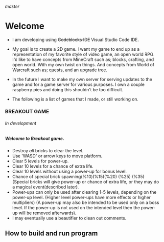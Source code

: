 ###### master
# Welcome

* I am developing using ~~Codeblocks IDE~~ Visual Studio Code IDE. 

* My goal is to create a 2D game. I want my game to end up as a representation of my favorite style of video game, an open world RPG. I'd like to have concepts from MineCraft such as; blocks, crafting, and open world. With my own twist on things. And concepts from World of Warcraft such as; quests, and an upgrade tree.

* In the future I want to make my own server for serving updates to the game and for a game server for various purposes. I own a couple raspberry pies and doing this shouldn't be too difficult. 

* The following is a list of games that I made, or still working on. 


###  **BREAKOUT GAME**  
######  In development
##### Welcome to Breakout game.

* Destroy *all* bricks to clear the level.
* Use 'WASD' or arrow keys to move platform.
* Clear 5 levels for power-up.
* Clear 10 levels for a chance of extra life.
* Clear 10 levels without using a power-up for bonus level.
* Chance of special brick spawning(%10)(%15)(%20) (%25) (%35) (Special bricks will give power-up or chance of extra life, or they may do a magical event(described later). 
* Power-ups can only be used after clearing 1-5 levels, depending on the power-up level. (Higher level power-ups have more effects or higher multipliers) (A power-up may also be intended to be used only on a boss level. If the power-up is not used on the intended level then the power-up will be removed afterwards). 
* I may eventually use a beautifier to clean out comments. 


## How to build and run program 

